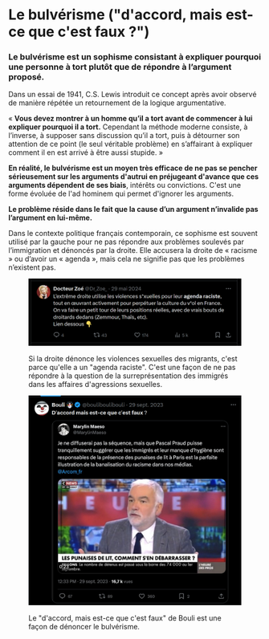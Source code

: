# Le bulvérisme ("d'accord, mais est-ce que c'est faux ?")

### Le bulvérisme est un sophisme consistant à expliquer pourquoi une personne à tort plutôt que de répondre à l’argument proposé.

Dans un essai de 1941, C.S. Lewis introduit ce concept après avoir observé de manière répétée un retournement de la logique argumentative.

« **Vous devez montrer à un homme qu’il a tort avant de commencer à lui expliquer pourquoi il a tort.** Cependant la méthode moderne consiste, à l’inverse, à supposer sans discussion qu’il a tort, puis à détourner son attention de ce point (le seul véritable problème) en s’affairant à expliquer comment il en est arrivé à être aussi stupide. »

**En réalité, le bulvérisme est un moyen très efficace de ne pas se pencher sérieusement sur les arguments d'autrui en préjugeant d'avance que ces arguments dépendent de ses biais**, intérêts ou convictions. C'est une forme évoluée de l'ad hominem qui permet d'ignorer les arguments.

**Le problème réside dans le fait que la cause d’un argument n’invalide pas l’argument en lui-même.**

Dans le contexte politique français contemporain, ce sophisme est souvent utilisé par la gauche pour ne pas répondre aux problèmes soulevés par l’immigration et dénoncés par la droite. Elle accusera la droite de « racisme » ou d’avoir un « agenda », mais cela ne signifie pas que les problèmes n’existent pas.

<figure><img src="../.gitbook/assets/image (3) (1).png" alt=""><figcaption><p>Si la droite dénonce les violences sexuelles des migrants, c'est parce qu'elle a un "agenda raciste". C'est une façon de ne pas répondre à la question de la surreprésentation des immigrés dans les affaires d'agressions sexuelles.</p></figcaption></figure>

<figure><img src="../.gitbook/assets/image (4) (1).png" alt=""><figcaption><p>Le "d'accord, mais est-ce que c'est faux" de Bouli est une façon de dénoncer le bulvérisme.</p></figcaption></figure>
